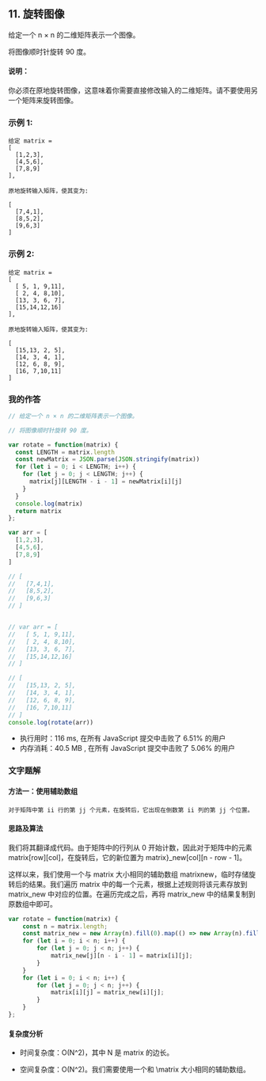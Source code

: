 ## 11. 旋转图像

给定一个 n × n 的二维矩阵表示一个图像。

将图像顺时针旋转 90 度。

#### 说明：

你必须在原地旋转图像，这意味着你需要直接修改输入的二维矩阵。请不要使用另一个矩阵来旋转图像。

### 示例 1:

```
给定 matrix = 
[
  [1,2,3],
  [4,5,6],
  [7,8,9]
],

原地旋转输入矩阵，使其变为:

[
  [7,4,1],
  [8,5,2],
  [9,6,3]
]
```

### 示例 2:

```
给定 matrix =
[
  [ 5, 1, 9,11],
  [ 2, 4, 8,10],
  [13, 3, 6, 7],
  [15,14,12,16]
], 

原地旋转输入矩阵，使其变为:

[
  [15,13, 2, 5],
  [14, 3, 4, 1],
  [12, 6, 8, 9],
  [16, 7,10,11]
]
```

### 我的作答

```js
// 给定一个 n × n 的二维矩阵表示一个图像。

// 将图像顺时针旋转 90 度。

var rotate = function(matrix) {
  const LENGTH = matrix.length
  const newMatrix = JSON.parse(JSON.stringify(matrix))
  for (let i = 0; i < LENGTH; i++) {
    for (let j = 0; j < LENGTH; j++) {
      matrix[j][LENGTH - i - 1] = newMatrix[i][j]
    }
  }
  console.log(matrix)
  return matrix
};

var arr = [
  [1,2,3],
  [4,5,6],
  [7,8,9]
]

// [
//   [7,4,1],
//   [8,5,2],
//   [9,6,3]
// ]


// var arr = [
//   [ 5, 1, 9,11],
//   [ 2, 4, 8,10],
//   [13, 3, 6, 7],
//   [15,14,12,16]
// ]

// [
//   [15,13, 2, 5],
//   [14, 3, 4, 1],
//   [12, 6, 8, 9],
//   [16, 7,10,11]
// ]
console.log(rotate(arr))
```

* 执行用时：116 ms, 在所有 JavaScript 提交中击败了 6.51% 的用户
* 内存消耗：40.5 MB , 在所有 JavaScript 提交中击败了 5.06% 的用户

### 文字题解

#### 方法一：使用辅助数组

```
对于矩阵中第 ii 行的第 jj 个元素，在旋转后，它出现在倒数第 ii 列的第 jj 个位置。
```

#### 思路及算法

我们将其翻译成代码。由于矩阵中的行列从 0 开始计数，因此对于矩阵中的元素 matrix[row][col]，在旋转后，它的新位置为 matrix}_new[col][n - row - 1]。

这样以来，我们使用一个与 matrix 大小相同的辅助数组 matrixnew，临时存储旋转后的结果。我们遍历 matrix 中的每一个元素，根据上述规则将该元素存放到 matrix_new 中对应的位置。在遍历完成之后，再将 matrix_new 中的结果复制到原数组中即可。


```js
var rotate = function(matrix) {
    const n = matrix.length;
    const matrix_new = new Array(n).fill(0).map(() => new Array(n).fill(0));
    for (let i = 0; i < n; i++) {
        for (let j = 0; j < n; j++) {
            matrix_new[j][n - i - 1] = matrix[i][j];
        }
    }
    for (let i = 0; i < n; i++) {
        for (let j = 0; j < n; j++) {
            matrix[i][j] = matrix_new[i][j];
        }
    }
};
```

#### 复杂度分析

* 时间复杂度：O(N^2)，其中 N 是 matrix 的边长。

* 空间复杂度：O(N^2)。我们需要使用一个和 \matrix 大小相同的辅助数组。
